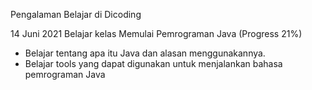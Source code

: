 Pengalaman Belajar di Dicoding

14 Juni 2021
Belajar kelas Memulai Pemrograman Java (Progress 21%)
* Belajar tentang apa itu Java dan alasan menggunakannya.
* Belajar tools yang dapat digunakan untuk menjalankan bahasa pemrograman Java
